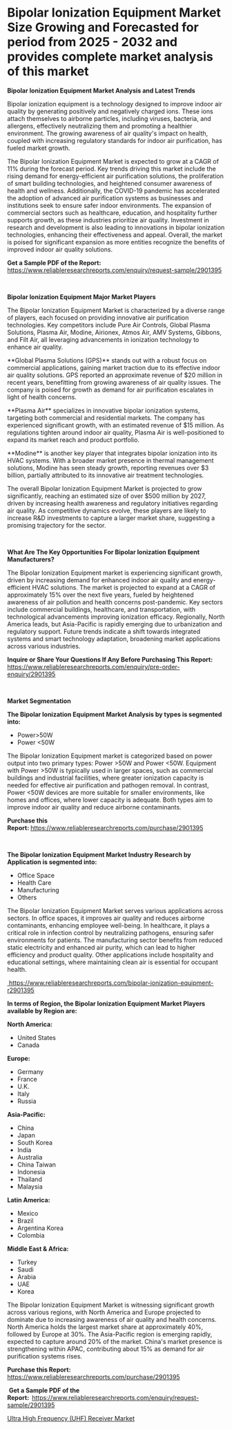 <p><h1>Bipolar Ionization Equipment Market Size Growing and Forecasted for period from 2025 - 2032 and provides complete market analysis of this market</h1></p><p><strong>Bipolar Ionization Equipment Market Analysis and Latest Trends</strong></p>
<p><p>Bipolar ionization equipment is a technology designed to improve indoor air quality by generating positively and negatively charged ions. These ions attach themselves to airborne particles, including viruses, bacteria, and allergens, effectively neutralizing them and promoting a healthier environment. The growing awareness of air quality's impact on health, coupled with increasing regulatory standards for indoor air purification, has fueled market growth.</p><p>The Bipolar Ionization Equipment Market is expected to grow at a CAGR of 11% during the forecast period. Key trends driving this market include the rising demand for energy-efficient air purification solutions, the proliferation of smart building technologies, and heightened consumer awareness of health and wellness. Additionally, the COVID-19 pandemic has accelerated the adoption of advanced air purification systems as businesses and institutions seek to ensure safer indoor environments. The expansion of commercial sectors such as healthcare, education, and hospitality further supports growth, as these industries prioritize air quality. Investment in research and development is also leading to innovations in bipolar ionization technologies, enhancing their effectiveness and appeal. Overall, the market is poised for significant expansion as more entities recognize the benefits of improved indoor air quality solutions.</p></p>
<p><strong>Get a Sample PDF of the Report:&nbsp;</strong> <a href="https://www.reliableresearchreports.com/enquiry/request-sample/2901395?utm_campaign=3110&utm_medium=2&utm_source=Github&utm_content=ia&utm_term=16032025&utm_id=bipolar-ionization-equipment">https://www.reliableresearchreports.com/enquiry/request-sample/2901395</a></p>
<p>&nbsp;</p>
<p><strong>Bipolar Ionization Equipment Major Market Players</strong></p>
<p><p>The Bipolar Ionization Equipment Market is characterized by a diverse range of players, each focused on providing innovative air purification technologies. Key competitors include Pure Air Controls, Global Plasma Solutions, Plasma Air, Modine, Airionex, Atmos Air, AMV Systems, Gibbons, and Filt Air, all leveraging advancements in ionization technology to enhance air quality.</p><p>**Global Plasma Solutions (GPS)** stands out with a robust focus on commercial applications, gaining market traction due to its effective indoor air quality solutions. GPS reported an approximate revenue of $20 million in recent years, benefitting from growing awareness of air quality issues. The company is poised for growth as demand for air purification escalates in light of health concerns.</p><p>**Plasma Air** specializes in innovative bipolar ionization systems, targeting both commercial and residential markets. The company has experienced significant growth, with an estimated revenue of $15 million. As regulations tighten around indoor air quality, Plasma Air is well-positioned to expand its market reach and product portfolio.</p><p>**Modine** is another key player that integrates bipolar ionization into its HVAC systems. With a broader market presence in thermal management solutions, Modine has seen steady growth, reporting revenues over $3 billion, partially attributed to its innovative air treatment technologies.</p><p>The overall Bipolar Ionization Equipment Market is projected to grow significantly, reaching an estimated size of over $500 million by 2027, driven by increasing health awareness and regulatory initiatives regarding air quality. As competitive dynamics evolve, these players are likely to increase R&D investments to capture a larger market share, suggesting a promising trajectory for the sector.</p></p>
<p>&nbsp;</p>
<p><strong>What Are The Key Opportunities For Bipolar Ionization Equipment Manufacturers?</strong></p>
<p><p>The Bipolar Ionization Equipment market is experiencing significant growth, driven by increasing demand for enhanced indoor air quality and energy-efficient HVAC solutions. The market is projected to expand at a CAGR of approximately 15% over the next five years, fueled by heightened awareness of air pollution and health concerns post-pandemic. Key sectors include commercial buildings, healthcare, and transportation, with technological advancements improving ionization efficacy. Regionally, North America leads, but Asia-Pacific is rapidly emerging due to urbanization and regulatory support. Future trends indicate a shift towards integrated systems and smart technology adaptation, broadening market applications across various industries.</p></p>
<p><strong>Inquire or Share Your Questions If Any Before Purchasing This Report:</strong> <a href="https://www.reliableresearchreports.com/enquiry/pre-order-enquiry/2901395?utm_campaign=3110&utm_medium=2&utm_source=Github&utm_content=ia&utm_term=16032025&utm_id=bipolar-ionization-equipment">https://www.reliableresearchreports.com/enquiry/pre-order-enquiry/2901395</a></p>
<p>&nbsp;</p>
<p><strong>Market Segmentation</strong></p>
<p><strong>The Bipolar Ionization Equipment Market Analysis by types is segmented into:</strong></p>
<p><ul><li>Power>50W</li><li>Power <50W</li></ul></p>
<p><p>The Bipolar Ionization Equipment market is categorized based on power output into two primary types: Power >50W and Power <50W. Equipment with Power >50W is typically used in larger spaces, such as commercial buildings and industrial facilities, where greater ionization capacity is needed for effective air purification and pathogen removal. In contrast, Power <50W devices are more suitable for smaller environments, like homes and offices, where lower capacity is adequate. Both types aim to improve indoor air quality and reduce airborne contaminants.</p></p>
<p><strong>Purchase this Report:&nbsp;</strong><a href="https://www.reliableresearchreports.com/purchase/2901395?utm_campaign=3110&utm_medium=2&utm_source=Github&utm_content=ia&utm_term=16032025&utm_id=bipolar-ionization-equipment">https://www.reliableresearchreports.com/purchase/2901395</a></p>
<p>&nbsp;</p>
<p><strong>The Bipolar Ionization Equipment Market Industry Research by Application is segmented into:</strong></p>
<p><ul><li>Office Space</li><li>Health Care</li><li>Manufacturing</li><li>Others</li></ul></p>
<p><p>The Bipolar Ionization Equipment Market serves various applications across sectors. In office spaces, it improves air quality and reduces airborne contaminants, enhancing employee well-being. In healthcare, it plays a critical role in infection control by neutralizing pathogens, ensuring safer environments for patients. The manufacturing sector benefits from reduced static electricity and enhanced air purity, which can lead to higher efficiency and product quality. Other applications include hospitality and educational settings, where maintaining clean air is essential for occupant health.</p></p>
<p><a href="https://www.reliableresearchreports.com/bipolar-ionization-equipment-r2901395?utm_campaign=3110&utm_medium=2&utm_source=Github&utm_content=ia&utm_term=16032025&utm_id=bipolar-ionization-equipment">&nbsp;https://www.reliableresearchreports.com/bipolar-ionization-equipment-r2901395</a></p>
<p><strong>In terms of Region, the Bipolar Ionization Equipment Market Players available by Region are:</strong></p>
<p>
    <p> <strong> North America: </strong>
        <ul>
            <li>United States</li>
            <li>Canada</li>
        </ul>
        </p> 
    <p> <strong> Europe: </strong>
        <ul>
            <li>Germany</li>
            <li>France</li>
            <li>U.K.</li>
            <li>Italy</li>
            <li>Russia</li>
        </ul>
        </p> 
    <p> <strong> Asia-Pacific: </strong>
        <ul>
            <li>China</li>
            <li>Japan</li>
            <li>South Korea</li>
            <li>India</li>
            <li>Australia</li>
            <li>China Taiwan</li>
            <li>Indonesia</li>
            <li>Thailand</li>
            <li>Malaysia</li>
        </ul>
        </p> 
    <p> <strong> Latin America: </strong>
        <ul>
            <li>Mexico</li>
            <li>Brazil</li>
            <li>Argentina Korea</li>
            <li>Colombia</li>
        </ul>
        </p> 
    <p> <strong> Middle East & Africa: </strong>
        <ul>
            <li>Turkey</li>
            <li>Saudi</li>
            <li>Arabia</li>
            <li>UAE</li>
            <li>Korea</li>
        </ul>
    </p>
    </p>
<p><p>The Bipolar Ionization Equipment Market is witnessing significant growth across various regions, with North America and Europe projected to dominate due to increasing awareness of air quality and health concerns. North America holds the largest market share at approximately 40%, followed by Europe at 30%. The Asia-Pacific region is emerging rapidly, expected to capture around 20% of the market. China's market presence is strengthening within APAC, contributing about 15% as demand for air purification systems rises.</p></p>
<p><strong>Purchase this Report: </strong><a href="https://www.reliableresearchreports.com/purchase/2901395?utm_campaign=3110&utm_medium=2&utm_source=Github&utm_content=ia&utm_term=16032025&utm_id=bipolar-ionization-equipment">https://www.reliableresearchreports.com/purchase/2901395</a></p>
<p>&nbsp;<strong>Get a Sample PDF of the Report:&nbsp;&nbsp;</strong><a href="https://www.reliableresearchreports.com/enquiry/request-sample/2901395?utm_campaign=3110&utm_medium=2&utm_source=Github&utm_content=ia&utm_term=16032025&utm_id=bipolar-ionization-equipment">https://www.reliableresearchreports.com/enquiry/request-sample/2901395</a></p>
<p><strong></strong></p>
<p><p><a href="https://github.com/doljanzwald/Market-Research-Report-List-1/blob/main/ultra-high-frequency-uhf-receiver-market.md?utm_campaign=3110&utm_medium=2&utm_source=Github&utm_content=ia&utm_term=16032025&utm_id=bipolar-ionization-equipment">Ultra High Frequency (UHF) Receiver Market</a></p></p>
